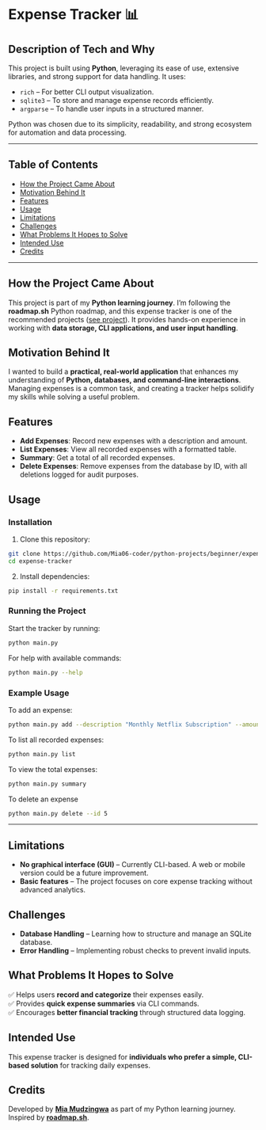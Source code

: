 # **Expense Tracker** 📊

## **Description of Tech and Why**

This project is built using **Python**, leveraging its ease of use, extensive libraries, and strong support for data handling. It uses:

- `rich` – For better CLI output visualization.
- `sqlite3` – To store and manage expense records efficiently.
- `argparse` – To handle user inputs in a structured manner.

Python was chosen due to its simplicity, readability, and strong ecosystem for automation and data processing.

---

## **Table of Contents**

- [How the Project Came About](#how-the-project-came-about)
- [Motivation Behind It](#motivation-behind-it)
- [Features](#features)
- [Usage](#usage)
- [Limitations](#limitations)
- [Challenges](#challenges)
- [What Problems It Hopes to Solve](#what-problems-it-hopes-to-solve)
- [Intended Use](#intended-use)
- [Credits](#credits)

---

## **How the Project Came About**

This project is part of my **Python learning journey**. I’m following the **roadmap.sh** Python roadmap, and this expense tracker is one of the recommended projects ([see project](https://roadmap.sh/projects/expense-tracker)). It provides hands-on experience in working with **data storage, CLI applications, and user input handling**.

## **Motivation Behind It**

I wanted to build a **practical, real-world application** that enhances my understanding of **Python, databases, and command-line interactions**. Managing expenses is a common task, and creating a tracker helps solidify my skills while solving a useful problem.

## Features

- **Add Expenses**: Record new expenses with a description and amount.
- **List Expenses**: View all recorded expenses with a formatted table.
- **Summary**: Get a total of all recorded expenses.
- **Delete Expenses**: Remove expenses from the database by ID, with all deletions logged for audit purposes.

## **Usage**

### **Installation**

1. Clone this repository:

```sh
git clone https://github.com/Mia06-coder/python-projects/beginner/expense-tracker.git
cd expense-tracker
```

2. Install dependencies:

```sh
pip install -r requirements.txt
```

### **Running the Project**

Start the tracker by running:

```sh
python main.py
```

For help with available commands:

```sh
python main.py --help
```

### **Example Usage**

To add an expense:

```sh
python main.py add --description "Monthly Netflix Subscription" --amount 15.99
```

To list all recorded expenses:

```sh
python main.py list
```

To view the total expenses:

```sh
python main.py summary
```

To delete an expense

```sh
python main.py delete --id 5

```

---

## **Limitations**

- **No graphical interface (GUI)** – Currently CLI-based. A web or mobile version could be a future improvement.
- **Basic features** – The project focuses on core expense tracking without advanced analytics.

## **Challenges**

- **Database Handling** – Learning how to structure and manage an SQLite database.
- **Error Handling** – Implementing robust checks to prevent invalid inputs.

## **What Problems It Hopes to Solve**

✅ Helps users **record and categorize** their expenses easily.  
✅ Provides **quick expense summaries** via CLI commands.  
✅ Encourages **better financial tracking** through structured data logging.

## **Intended Use**

This expense tracker is designed for **individuals who prefer a simple, CLI-based solution** for tracking daily expenses.

## **Credits**

Developed by **[Mia Mudzingwa](https://linkedin.com/in/mia-mudzingwa)** as part of my Python learning journey.  
Inspired by **[roadmap.sh](https://roadmap.sh/projects/expense-tracker)**.
